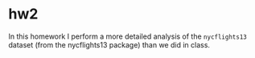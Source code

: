 # hw2
In this homework I perform a more detailed analysis of the `nycflights13` dataset (from the nycflights13 package) than we did in class.
